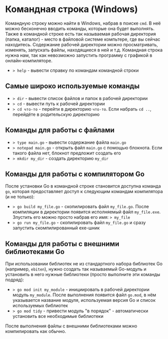 # Командная строка (Windows)
Командную строку можно найти в Windows, набрав в поиске `cmd`. В неё можно бесконечно вводить команды, которые она будет выполнять.
Также в командной строке есть так называемая рабочая директория (папка, каталог) - место в файловой системе компьтере, где вы сейчас находитесь. 
Содержание рабочей директории можно просматривать, изменять, запускать файлы, находящиеся в ней и т.д.
Командная строка нужна нам, так как невозможно запустить программу с графикой в онлайн-компиляторе.

- `> help` - вывести справку по командам командной строки
## Самые широко используемые команды
- `> dir` - вывести список файлов и папок в рабочей директории
- `> cd` - вывести путь к рабочей директории
- `> cd что-то` - перейти в директорию `что-то`. Если набрать `cd ..`, перейдёте в родительскую директорию

## Команды для работы с файлами
- `> type main.go` - вывести содержание файла `main.go`
- `> notepad main.go` - открыть файл `main.go` с помощью блокнота. Если такого файла нет, блокнот предложит создать его
- `> mkdir my_dir` - создать директорию `my_dir`

## Команды для работы с компилятором Go
После установки Go в командной строке становится доступна команда `go`, которая предоставляет доступ к следующим командам компилятора (и не только):
- `> go build my_file.go` - скопилировать файл `my_file.go`. После компиляции в директории появится исполняемый файл `my_file.exe`. Зпустить его можно просто набрав его имя: `> my_file`
- `> go run my_file.go` - скопилировать файл `my_file.go` и сразу запустить скомпилированный exe-шник

## Команды для работы с внешними библиотеками Go
При использовании библиотек не из стандартного набора библиотек Go (например, `ebiten`), нужно создать так называемый Go-модуль и установить в него нужные библиотеки (просто выполните эти команды подряд):
- `> go mod init my_module` - инициировать в рабочей директории модуль `my_module`. После выполнения появится файл `go.mod`, в нём указывается название модуля, используемая версия Go и список используемых библиотек
- `> go mod tidy` - привести модуль "в порядок" - автоматически установить все необходимые библиотеки

После выполнения файлы с внешними библиотеками можно компилировать как обычно.
